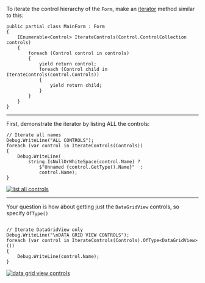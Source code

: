 To iterate the control hierarchy of the `Form`, make an [iterator](https://learn.microsoft.com/en-us/dotnet/csharp/iterators) method similar to this:

```
public partial class MainForm : Form
{
    IEnumerable<Control> IterateControls(Control.ControlCollection controls)
    {
        foreach (Control control in controls) 
        {
            yield return control;
            foreach (Control child in IterateControls(control.Controls))
            { 
                yield return child;
            }
        }
    }
}
```

___

First, demonstrate the iterator by listing ALL the controls:

```
// Iterate all names
Debug.WriteLine("ALL CONTROLS");
foreach (var control in IterateControls(Controls))
{
    Debug.WriteLine(
        string.IsNullOrWhiteSpace(control.Name) ?
            $"Unnamed {control.GetType().Name}"  :
            control.Name);
}
```

[![list all controls][1]][1]
___

Your question is how about getting just the `DataGridView` controls, so specify `OfType()`

```

// Iterate DataGridView only
Debug.WriteLine("\nDATA GRID VIEW CONTROLS");
foreach (var control in IterateControls(Controls).OfType<DataGridView>())
{
    Debug.WriteLine(control.Name);
}
```
[![data grid view controls][2]][2]


  [1]: https://i.stack.imgur.com/LZtVA.png
  [2]: https://i.stack.imgur.com/l2K6t.png